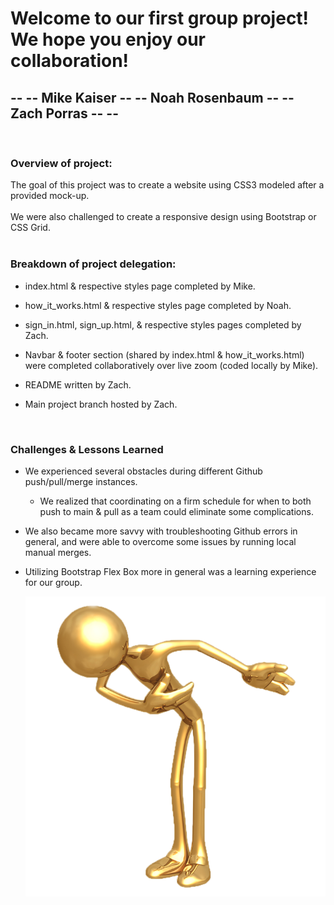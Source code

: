 <h1>Welcome to our first group project!<br>We hope you enjoy our collaboration!</h1>
    
<h2> -- -- Mike Kaiser -- -- Noah Rosenbaum -- -- Zach Porras -- --</h2>
<br>
<h3>Overview of project:</h3>
The goal of this project was to create a website using CSS3 modeled after a provided mock-up.<br><br>
We were also challenged to create a responsive design using Bootstrap or CSS Grid.<br><br>

    

<h3>Breakdown of project delegation:</h3>

- index.html & respective styles page completed by Mike.

- how_it_works.html & respective styles page completed by Noah.

- sign_in.html, sign_up.html, & respective styles pages completed by Zach.

- Navbar & footer section (shared by index.html & how_it_works.html) were completed collaboratively over live zoom (coded locally by Mike).

- README written by Zach.

- Main project branch hosted by Zach.
<br>
<h3>Challenges & Lessons Learned</h3>

- We experienced several obstacles during different Github push/pull/merge instances.<br>
    - We realized that coordinating on a firm schedule
      for when to both push to main & pull as a team could eliminate some complications.
- We also became more savvy with troubleshooting Github errors in general, and were able
  to overcome some issues by running local manual merges.<br>
- Utilizing Bootstrap Flex Box more in general was a learning experience for our group.</li>

    <img src="assets/take_a_bow.png" alt="Take a Bow">
